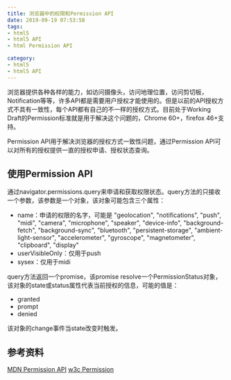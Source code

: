 ```yaml
---
title: 浏览器中的权限和Permission API
date: 2019-09-19 07:53:58
tags:
- html5
- html5 API
- html Permission API

category:
- html5
- html5 API
---
```


浏览器提供各种各样的能力，如访问摄像头，访问地理位置，访问剪切板，Notification等等，许多API都是需要用户授权才能使用的。但是以前的API授权方式不具有一致性，每个API都有自己的不一样的授权方式。目前处于Working Draft的Permission标准就是用于解决这个问题的，Chrome 60+，firefox 46+支持。

Permission API用于解决浏览器的授权方式一致性问题，通过Permission API可以对所有的授权提供一直的授权申请、授权状态查询。

## 使用Permission API
通过navigator.permissions.query来申请和获取权限状态。query方法的只接收一个参数，该参数是一个对象，该对象可能包含三个属性：
* name：申请的权限的名字，可能是  "geolocation",
  "notifications",
  "push",
  "midi",
  "camera",
  "microphone",
  "speaker",
  "device-info",
  "background-fetch",
  "background-sync",
  "bluetooth",
  "persistent-storage",
  "ambient-light-sensor",
  "accelerometer",
  "gyroscope",
  "magnetometer",
  "clipboard",
  "display"
* userVisibleOnly：仅用于push
* sysex：仅用于midi

query方法返回一个promise，该promise resolve一个PermissionStatus对象，该对象的state或status属性代表当前授权的信息，可能的值是：
* granted
* prompt
* denied

该对象的change事件当state改变时触发。

## 参考资料
[MDN Permission API](https://developer.mozilla.org/en-US/docs/Web/API/Permissions_API)
[w3c Permission](https://w3c.github.io/permissions/#request-permission-to-use)